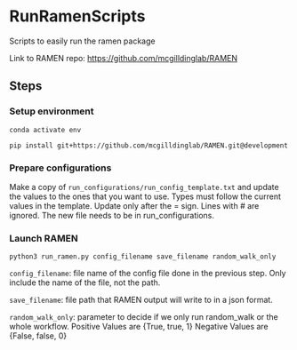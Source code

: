 # RunRamenScripts
Scripts to easily run the ramen package

Link to RAMEN repo: https://github.com/mcgilldinglab/RAMEN

## Steps

### Setup environment

```
conda activate env
```

```
pip install git+https://github.com/mcgilldinglab/RAMEN.git@development
```

### Prepare configurations
Make a copy of ```run_configurations/run_config_template.txt``` and update the values to the ones that you want to use. 
Types must follow the current values in the template. Update only after the = sign. Lines with # are ignored. 
The new file needs to be in run_configurations.

### Launch RAMEN
```
python3 run_ramen.py config_filename save_filename random_walk_only
```
```config_filename```: file name of the config file done in the previous step. Only include the name of the file, not the path.

```save_filename```: file path that RAMEN output will write to in a json format.

```random_walk_only```: parameter to decide if we only run random_walk or the whole workflow. Positive Values are {True, true, 1}
Negative Values are {False, false, 0}
